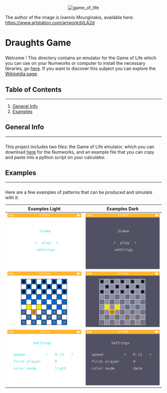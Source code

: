 <p align="center" width="100%">
<img src=".\pictures\game_of_life.jpg" alt="game_of_life">
</p>

The author of the image is Ioannis Mourginakis, available here: https://www.artstation.com/artwork/blLA2d

# Draughts Game

###
Welcome ! This directory contains an emulator for the Game of Life which you can use on your Numworks or computer to install the necessary libraries, go [here](https://github.com/Archange-py/Visuel). If you want to discover this subject you can explore the [Wikipédia page](https://en.wikipedia.org/wiki/Conway%27s_Game_of_Life).

## Table of Contents
***
1. [General Info](#general-info)
2. [Examples](#examples)

## General Info
***
###
This project includes two files: the Game of Life emulator, which you can download [here](https://my.numworks.com/python/archange/game_of_life) for the Numworks, and an example file that you can copy and paste into a python script on your calculator.

## Examples
***
###
Here are a few examples of patterns that can be produced and simulate with it:


<table>
    <thead>
        <tr>
            <th align="center">Examples Light</th>
            <th align="center">Examples Dark</th>
        </tr>
    </thead>
    <tbody>
        <tr>
            <td> <img src=".\pictures\picture_menu_light.png"> </td>
            <td> <img src=".\pictures\picture_menu_dark.png"> </td>
        <tr>
            <td> <img src=".\pictures\picture_game_light.png"> </td>
            <td> <img src=".\pictures\picture_game_dark.png"> </td>
        </tr>
        <tr>
            <td> <img src=".\pictures\picture_settings_light.png"> </td>
            <td> <img src=".\pictures\picture_settings_dark.png"> </td>
    </tbody>
</table>
